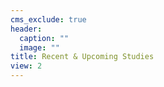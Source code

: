 ```yaml
---
cms_exclude: true
header:
  caption: ""
  image: ""
title: Recent & Upcoming Studies
view: 2
---
```

